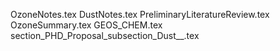 OzoneNotes.tex
DustNotes.tex
PreliminaryLiteratureReview.tex
OzoneSummary.tex
GEOS_CHEM.tex
section_PHD_Proposal_subsection_Dust__.tex